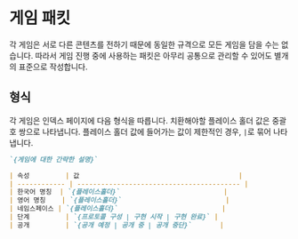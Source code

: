 # 게임 패킷

각 게임은 서로 다른 콘텐츠를 전하기 때문에 동일한 규격으로 모든 게임을 담을 수는 없습니다.
따라서 게임 진행 중에 사용하는 패킷은 아무리 공통으로 관리할 수 있어도 별개의 표준으로 작성합니다.

## 형식

각 게임은 인덱스 페이지에 다음 형식을 따릅니다.
치환해야할 플레이스 홀더 값은 중괄호 쌍으로 나타냅니다.
플레이스 홀더 값에 들어가는 값이 제한적인 경우, `|`로 묶어 나타냅니다.

```md
`{게임에 대한 간략한 설명}`

| 속성         | 값                                        |
| ------------ | ----------------------------------------- |
| 한국어 명칭  | `{플레이스홀더}`                          |
| 영어 명칭    | `{플레이스홀더}`                          |
| 네임스페이스 | `{플레이스홀더}`                          |
| 단계         | `{프로토콜 구성 | 구현 시작 | 구현 완료}` |
| 공개         | `{공개 예정 | 공개 중 | 공개 중단}`       |
```
